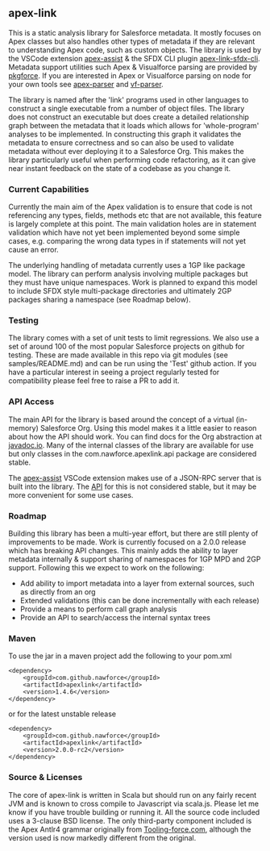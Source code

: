## apex-link

This is a static analysis library for Salesforce metadata. It mostly focuses on Apex classes but also handles other types of metadata if they are relevant to understanding Apex code, such as custom objects. The library is used by the VSCode extension [apex-assist](https://github.com/nawforce/apex-assist) & the SFDX CLI plugin [apex-link-sfdx-cli](https://github.com/nawforce/apex-link-sfdx-cli). Metadata support utilities such Apex & Visualforce parsing are provided by [pkgforce](https://github.com/nawforce/pkgforce). If you are interested in Apex or Visualforce parsing on node for your own tools see [apex-parser](https://github.com/nawforce/apex-parser) and [vf-parser](https://github.com/nawforce/vf-parser). 

The library is named after the 'link' programs used in other languages to construct a single executable from a number of object files. The library does not construct an executable but does create a detailed relationship graph between the metadata that it loads which allows for 'whole-program' analyses to be implemented. In constructing this graph it validates the metadata to ensure correctness and so can also be used to validate metadata without ever deploying it to a Salesforce Org. This makes the library particularly useful when performing code refactoring, as it can give near instant feedback on the state of a codebase as you change it.

### Current Capabilities
Currently the main aim of the Apex validation is to ensure that code is not referencing any types, fields, methods etc that are not available, this feature is largely complete at this point. The main validation holes are in statement validation which have not yet been implemented beyond some simple cases, e.g. comparing the wrong data types in if statements will not yet cause an error.

The underlying handling of metadata currently uses a 1GP like package model. The library can perform analysis involving multiple packages but they must have unique namespaces. Work is planned to expand this model to include SFDX style multi-package directories and ultimately 2GP packages sharing a namespace (see Roadmap below).

### Testing
The library comes with a set of unit tests to limit regressions. We also use a set of around 100 of the most popular Salesforce projects on github for testing. These are made available in this repo via git modules (see samples/README.md) and can be run using the 'Test' github action. If you have a particular interest in seeing a project regularly tested for compatibility please feel free to raise a PR to add it.

### API Access
The main API for the library is based around the concept of a virtual (in-memory) Salesforce Org. Using this model makes it a little easier to reason about how the API should work. You can find docs for the Org abstraction at [javadoc.io](https://javadoc.io/doc/com.github.nawforce/apexlink/latest/com/nawforce/common/api/Org.html). Many of the internal classes of the library are available for use but only classes in the com.nawforce.apexlink.api package are considered stable.

The [apex-assist](https://github.com/nawforce/apex-assist) VSCode extension makes use of a JSON-RPC server that is built into the library. The [API](https://javadoc.io/doc/com.github.nawforce/apexlink/latest/com/nawforce/common/rpc/OrgAPI.html) for this is not considered stable, but it may be more convenient for some use cases.

### Roadmap
Building this library has been a multi-year effort, but there are still plenty of improvements to be made. Work is currently focused on a 2.0.0 release which has breaking API changes. This mainly adds the ability to layer metadata internally & support sharing of namespaces for 1GP MPD and 2GP support. Following this we expect to work on the following:
 
* Add ability to import metadata into a layer from external sources, such as directly from an org
* Extended validations (this can be done incrementally with each release)
* Provide a means to perform call graph analysis
* Provide an API to search/access the internal syntax trees
     
### Maven
To use the jar in a maven project add the following to your pom.xml

    <dependency>
        <groupId>com.github.nawforce</groupId>
        <artifactId>apexlink</artifactId>
        <version>1.4.6</version>
    </dependency>

or for the latest unstable release

    <dependency>
        <groupId>com.github.nawforce</groupId>
        <artifactId>apexlink</artifactId>
        <version>2.0.0-rc2</version>
    </dependency>

### Source & Licenses
The core of apex-link is written in Scala but should run on any fairly recent JVM and is known to cross compile to Javascript via scala.js. Please let me know if you have trouble building or running it. All the source code included uses a 3-clause BSD license. The only third-party component included is the Apex Antlr4 grammar originally from [Tooling-force.com](https://github.com/neowit/tooling-force.com), although the version used is now markedly different 
from the original.  
